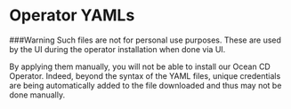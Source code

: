 # Operator YAMLs

###Warning
Such files are not for personal use purposes. These are used by the UI during the operator installation when done via UI. 

By applying them manually, you will not be able to install our Ocean CD Operator. Indeed, beyond the syntax of the YAML files, unique credentials are being automatically added to the file downloaded and thus may not be done manually. 


